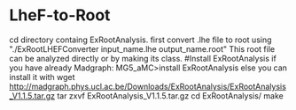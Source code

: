 # LheF-to-Root
cd  directory containg ExRootAnalysis.
first convert .lhe file to root using "./ExRootLHEFConverter input_name.lhe output_name.root" 
This root file can be analyzed directly or by making its class.
#Install ExRootAnalysis
if you have already Madgraph:
MG5_aMC>install ExRootAnalysis 
else you can install it with
wget http://madgraph.phys.ucl.ac.be/Downloads/ExRootAnalysis/ExRootAnalysis_V1.1.5.tar.gz
tar zxvf ExRootAnalysis_V1.1.5.tar.gz
cd ExRootAnalysis/
make
